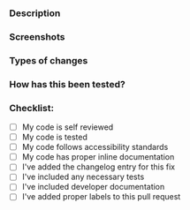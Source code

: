 ### Description
<!-- Please describe what you have changed or added -->

### Screenshots
<!-- if applicable -->

### Types of changes
<!-- What types of changes does your code introduce?  -->
<!-- Bug fix (non-breaking change which fixes an issue) -->
<!-- New feature (non-breaking change which adds functionality) -->
<!-- Breaking change -->

### How has this been tested?
<!-- Please describe in detail how you tested your changes. -->

### Checklist:
- [ ] My code is self reviewed
- [ ] My code is tested
- [ ] My code follows accessibility standards <!-- Guidelines: https://make.wordpress.org/core/handbook/best-practices/coding-standards/accessibility-coding-standards/ -->
- [ ] My code has proper inline documentation <!-- Guidelines: https://make.wordpress.org/core/handbook/best-practices/inline-documentation-standards/javascript/ -->
- [ ] I've added the changelog entry for this fix <!-- if applicable --> <!-- Guidelines: https://docs.google.com/document/d/1oiF7iFLSx5GQprXhnLjwdVcHK7dFwaCW1-qqOxcs1CA/edit?usp=sharing -->
- [ ] I've included any necessary tests <!-- if applicable -->
- [ ] I've included developer documentation <!-- if applicable -->
- [ ] I've added proper labels to this pull request <!-- if applicable -->
